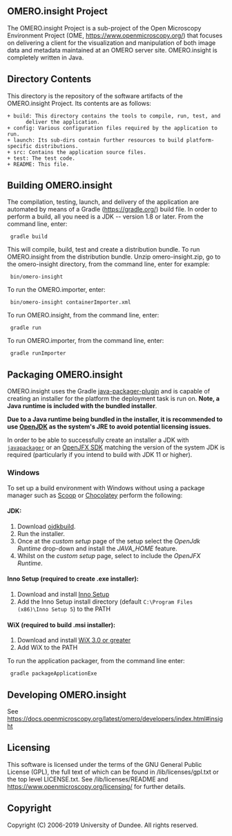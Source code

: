   OMERO.insight Project
  ---------------------

  The OMERO.insight Project is a sub-project of the Open Microscopy Environment
  Project (OME, https://www.openmicroscopy.org/) that focuses on delivering a
  client for the visualization and manipulation of both image data and metadata
  maintained at an OMERO server site.
  OMERO.insight is completely written in Java.


  Directory Contents
  ------------------

  This directory is the repository of the software artifacts of the
  OMERO.insight Project. Its contents are as follows:

    + build: This directory contains the tools to compile, run, test, and
          deliver the application.
    + config: Various configuration files required by the application to run.
    + launch: Its sub-dirs contain further resources to build platform-specific distributions.
    + src: Contains the application source files.
    + test: The test code.
    + README: This file.

  Building OMERO.insight
  ----------------------

  The compilation, testing, launch, and delivery of the application are
  automated by means of a Gradle (https://gradle.org/) build file.
  In order to perform a build, all you need is
  a JDK -- version 1.8 or later. From the command line, enter:
  
     gradle build
  
  This will compile, build, test and create a distribution bundle.
  To run OMERO.insight from the distribution bundle. Unzip omero-insight.zip,
  go to the omero-insight directory, from the command line, enter for example:

     bin/omero-insight

  To run the OMERO.importer, enter:

     bin/omero-insight containerImporter.xml

  To run OMERO.insight, from the command line, enter:

     gradle run

  To run OMERO.importer, from the command line, enter:

     gradle runImporter
     
  Packaging OMERO.insight
  ----------------------   
  
  OMERO.insight uses the Gradle [java-packager-plugin](https://github.com/ome/omero-javapackager-plugin)
  and is capable of creating an installer for the platform the deployment task is run on. 
  __Note, a Java runtime is included with the bundled installer__.
  
  __Due to a Java runtime being bundled in the installer, it is recommended to use
  [OpenJDK](https://openjdk.java.net) as the system's JRE to avoid potential licensing issues.__
  
  In order to be able to successfully create an installer a JDK with 
  [`javapackager`](https://docs.oracle.com/javase/8/docs/technotes/tools/unix/javapackager.html) or
  an [OpenJFX SDK](https://gluonhq.com/products/javafx/) matching the version of the system JDK
  is required (particularly if you intend to build with JDK 11 or higher).
  
  ### Windows
  
  To set up a build environment with Windows without using a package manager such as [Scoop](https://scoop.sh) or 
  [Chocolatey](https://chocolatey.org) perform the following:
  
  #### JDK:
  
  1. Download [ojdkbuild](https://github.com/ojdkbuild/ojdkbuild/releases/download/1.8.0.191-1/java-1.8.0-openjdk-1.8.0.191-1.b12.ojdkbuild.windows.x86_64.msi).
  2. Run the installer.
  3. Once at the _custom setup_ page of the setup select the _OpenJdk Runtime_ drop-down and install the _JAVA_HOME_ 
     feature.
  4. Whilst on the _custom setup_ page, select to include the _OpenJFX Runtime_.
  
  #### Inno Setup (required to create .exe installer):
  
  1. Download and install [Inno Setup](http://www.jrsoftware.org/isdl.php)
  2. Add the Inno Setup install directory (default `C:\Program Files (x86)\Inno Setup 5`) to the PATH
  
  #### WiX (required to build .msi installer):
  
  1. Download and install [WiX 3.0 or greater](http://wix.sf.net)
  2. Add WiX to the PATH
  
  To run the application packager, from the command line enter:
  
     gradle packageApplicationExe

  Developing OMERO.insight
  ------------------------

  See https://docs.openmicroscopy.org/latest/omero/developers/index.html#insight

  Licensing
  ---------

  This software is licensed under the terms of the GNU General Public
  License (GPL), the full text of which can be found in /lib/licenses/gpl.txt or
  the top level LICENSE.txt. See /lib/licenses/README and
  https://www.openmicroscopy.org/licensing/ for further details.


  Copyright
  ---------

  Copyright (C) 2006-2019 University of Dundee. All rights reserved.
